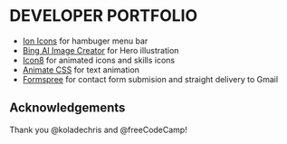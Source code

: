 
# DEVELOPER PORTFOLIO
- [Ion Icons](https://ionic.io/ionicons) for hambuger menu bar
- [Bing AI Image Creator](https://www.bing.com/create) for Hero illustration
- [Icon8](https://icons8.com/) for animated icons and skills icons
- [Animate CSS](https://animate.style/) for text animation
- [Formspree](https://formspree.io/) for contact form submision and straight delivery to Gmail
## Acknowledgements
Thank you @koladechris and @freeCodeCamp!
